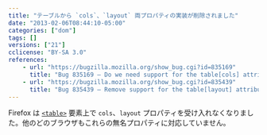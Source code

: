 ```yaml
---
title: "テーブルから `cols`、`layout` 両プロパティの実装が削除されました"
date: "2013-02-06T08:44:10-05:00"
categories: ["dom"]
tags: []
versions: ["21"]
cclicense: "BY-SA 3.0"
references:
    - url: "https://bugzilla.mozilla.org/show_bug.cgi?id=835169"
      title: "Bug 835169 – Do we need support for the table[cols] attribute?"
    - url: "https://bugzilla.mozilla.org/show_bug.cgi?id=835439"
      title: "Bug 835439 – Remove support for the table[layout] attribute"
---
```

Firefox は [`<table>`](https://developer.mozilla.org/ja/docs/Web/HTML/Element/table) 要素上で `cols`、`layout` プロパティを受け入れなくなりました。他のどのブラウザもこれらの無名プロパティに対応していません。
